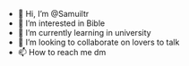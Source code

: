 - 👋 Hi, I’m @Samuiltr
- 👀 I’m interested in Bible
- 🌱 I’m currently learning in university
- 💞️ I’m looking to collaborate on lovers to talk
- 📫 How to reach me dm

<!---
Samuiltr/Samuiltr is a ✨ special ✨ repository because its `README.md` (this file) appears on your GitHub profile.
You can click the Preview link to take a look at your changes.
--->
